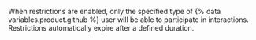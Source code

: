 When restrictions are enabled, only the specified type of {% data variables.product.github %} user will be able to participate in interactions. Restrictions automatically expire after a defined duration.
